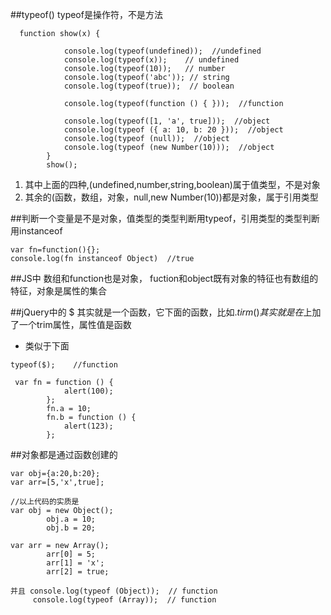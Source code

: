 ##typeof()  typeof是操作符，不是方法
```
  function show(x) {

            console.log(typeof(undefined));  //undefined  
            console.log(typeof(x));    // undefined
            console.log(typeof(10));   // number
            console.log(typeof('abc')); // string
            console.log(typeof(true));  // boolean

            console.log(typeof(function () { }));  //function

            console.log(typeof([1, 'a', true]));  //object
            console.log(typeof ({ a: 10, b: 20 }));  //object
            console.log(typeof (null));  //object
            console.log(typeof (new Number(10)));  //object
        }
        show();
```

1. 其中上面的四种,(undefined,number,string,boolean)属于值类型，不是对象
2. 其余的(函数，数组，对象，null,new Number(10))都是对象，属于引用类型

##判断一个变量是不是对象，值类型的类型判断用typeof，引用类型的类型判断用instanceof
```
var fn=function(){};
console.log(fn instanceof Object)  //true
```

##JS中 数组和function也是对象， fuction和object既有对象的特征也有数组的特征，对象是属性的集合

##jQuery中的 $ 其实就是一个函数，它下面的函数，比如$.tirm()其实就是在$上加了一个trim属性，属性值是函数
- 类似于下面
```
typeof($);    //function

 var fn = function () {
            alert(100);
        };
        fn.a = 10;
        fn.b = function () {
            alert(123);
        };
```

##对象都是通过函数创建的
```
var obj={a:20,b:20};
var arr=[5,'x',true];

//以上代码的实质是
var obj = new Object();
        obj.a = 10;
        obj.b = 20;

var arr = new Array();
        arr[0] = 5;
        arr[1] = 'x';
        arr[2] = true;

并且 console.log(typeof (Object));  // function
     console.log(typeof (Array));  // function
```


